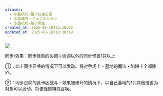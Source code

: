 ```yaml
---
aliases:
  - 水晶机巧-量子红雀白晶
  - 水晶機巧－フェニキシオン
  - 水晶机巧-轴子凤凰
created_at: 2025-08-10T23:10:02
updated_at: 2025-08-18T18:38:19
---
```

![](https://cdn.233.momobako.com/ygopro/pics/2743001.jpg!half)

同步/效果：同步怪兽的协调＋协调以外的同步怪兽1只以上

①：此卡同步召唤的情况下可以发动。将对手场上・墓地的魔法・陷阱卡全部除外。

②：同步召唤的此卡因战斗・效果被破坏的情况下，以自己墓地的1只其他怪兽为对象可以发动。将该怪兽特殊召唤。

